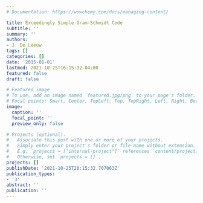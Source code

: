 ```yaml
---
# Documentation: https://wowchemy.com/docs/managing-content/

title: Exceedingly Simple Gram-Schmidt Code
subtitle: ''
summary: ''
authors:
- J. De Leeuw
tags: []
categories: []
date: '2015-01-01'
lastmod: 2021-10-25T16:15:32-04:00
featured: false
draft: false

# Featured image
# To use, add an image named `featured.jpg/png` to your page's folder.
# Focal points: Smart, Center, TopLeft, Top, TopRight, Left, Right, BottomLeft, Bottom, BottomRight.
image:
  caption: ''
  focal_point: ''
  preview_only: false

# Projects (optional).
#   Associate this post with one or more of your projects.
#   Simply enter your project's folder or file name without extension.
#   E.g. `projects = ["internal-project"]` references `content/project/deep-learning/index.md`.
#   Otherwise, set `projects = []`.
projects: []
publishDate: '2021-10-25T20:15:32.707063Z'
publication_types:
- '3'
abstract: ''
publication: ''
---
```

